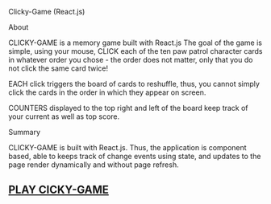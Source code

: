 Clicky-Game (React.js)

About

CLICKY-GAME is a memory game built with React.js The goal of the game is simple, using your mouse, CLICK each of the ten paw patrol character cards in whatever order you chose - the order does not matter, only that you do not click the same card twice!

EACH click triggers the board of cards to reshuffle, thus, you cannot simply click the cards in the order in which they appear on screen.

COUNTERS displayed to the top right and left of the board keep track of your current as well as top score.



Summary

CLICKY-GAME is built with React.js. Thus, the application is component based, able to keeps track of change events using state, and updates to the page render dynamically and without page refresh.



## [PLAY CICKY-GAME](https://clickygame-geetha.herokuapp.com/) 